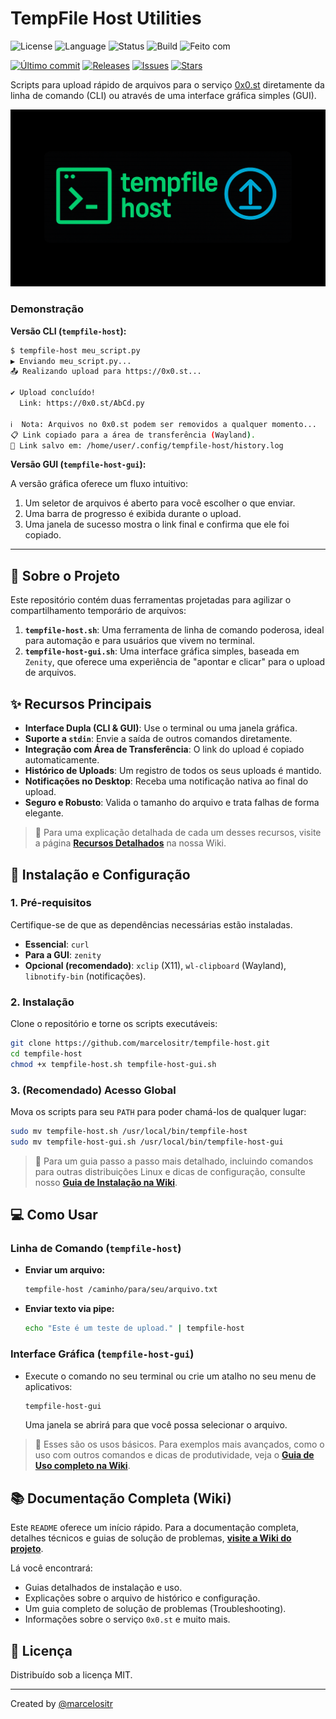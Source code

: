 # TempFile Host Utilities

![License](https://img.shields.io/badge/license-MIT-green.svg)
![Language](https://img.shields.io/badge/language-Shell-blue.svg)
![Status](https://img.shields.io/badge/status-em%20produção-brightgreen.svg)
![Build](https://img.shields.io/github/actions/workflow/status/marcelositr/tempfile-host/ci.yml?branch=main)
![Feito com](https://img.shields.io/badge/feito%20com-%F0%9F%A4%96%20%2B%20%F0%9F%92%BB-critical)

[![Último commit](https://img.shields.io/github/last-commit/marcelositr/tempfile-host)](https://github.com/marcelositr/tempfile-host/commits/main)
[![Releases](https://img.shields.io/github/v/release/marcelositr/tempfile-host?label=release)](https://github.com/marcelositr/tempfile-host/releases)
[![Issues](https://img.shields.io/github/issues/marcelositr/tempfile-host)](https://github.com/marcelositr/tempfile-host/issues)
[![Stars](https://img.shields.io/github/stars/marcelositr/tempfile-host?style=social)](https://github.com/marcelositr/tempfile-host/stargazers)

Scripts para upload rápido de arquivos para o serviço [0x0.st](https://0x0.st) diretamente da linha de comando (CLI) ou através de uma interface gráfica simples (GUI).

![Gemini Shell Banner](https://github.com/marcelositr/tempfile-host/blob/main/images/tempfile-host.png?raw=true)

### Demonstração

**Versão CLI (`tempfile-host`):**
```sh
$ tempfile-host meu_script.py
▶ Enviando meu_script.py...
📤 Realizando upload para https://0x0.st...

✔ Upload concluído!
  Link: https://0x0.st/AbCd.py

ℹ️  Nota: Arquivos no 0x0.st podem ser removidos a qualquer momento...
📋 Link copiado para a área de transferência (Wayland).
📜 Link salvo em: /home/user/.config/tempfile-host/history.log
```

**Versão GUI (`tempfile-host-gui`):**

A versão gráfica oferece um fluxo intuitivo:
1.  Um seletor de arquivos é aberto para você escolher o que enviar.
2.  Uma barra de progresso é exibida durante o upload.
3.  Uma janela de sucesso mostra o link final e confirma que ele foi copiado.

---

## 📄 Sobre o Projeto

Este repositório contém duas ferramentas projetadas para agilizar o compartilhamento temporário de arquivos:

1.  **`tempfile-host.sh`**: Uma ferramenta de linha de comando poderosa, ideal para automação e para usuários que vivem no terminal.
2.  **`tempfile-host-gui.sh`**: Uma interface gráfica simples, baseada em `Zenity`, que oferece uma experiência de "apontar e clicar" para o upload de arquivos.

## ✨ Recursos Principais

*   **Interface Dupla (CLI & GUI)**: Use o terminal ou uma janela gráfica.
*   **Suporte a `stdin`**: Envie a saída de outros comandos diretamente.
*   **Integração com Área de Transferência**: O link do upload é copiado automaticamente.
*   **Histórico de Uploads**: Um registro de todos os seus uploads é mantido.
*   **Notificações no Desktop**: Receba uma notificação nativa ao final do upload.
*   **Seguro e Robusto**: Valida o tamanho do arquivo e trata falhas de forma elegante.

> 📖 Para uma explicação detalhada de cada um desses recursos, visite a página **[Recursos Detalhados](https://github.com/marcelositr/tempfile-host/wiki/Recursos-Detalhados)** na nossa Wiki.

## 🚀 Instalação e Configuração

### 1. Pré-requisitos
Certifique-se de que as dependências necessárias estão instaladas.
-   **Essencial**: `curl`
-   **Para a GUI**: `zenity`
-   **Opcional (recomendado)**: `xclip` (X11), `wl-clipboard` (Wayland), `libnotify-bin` (notificações).

### 2. Instalação
Clone o repositório e torne os scripts executáveis:
```bash
git clone https://github.com/marcelositr/tempfile-host.git
cd tempfile-host
chmod +x tempfile-host.sh tempfile-host-gui.sh
```

### 3. (Recomendado) Acesso Global
Mova os scripts para seu `PATH` para poder chamá-los de qualquer lugar:
```bash
sudo mv tempfile-host.sh /usr/local/bin/tempfile-host
sudo mv tempfile-host-gui.sh /usr/local/bin/tempfile-host-gui
```

> 📖 Para um guia passo a passo mais detalhado, incluindo comandos para outras distribuições Linux e dicas de configuração, consulte nosso **[Guia de Instalação na Wiki](https://github.com/marcelositr/tempfile-host/wiki/Instalação)**.

## 💻 Como Usar

### Linha de Comando (`tempfile-host`)

-   **Enviar um arquivo:**
    ```bash
    tempfile-host /caminho/para/seu/arquivo.txt
    ```

-   **Enviar texto via pipe:**
    ```bash
    echo "Este é um teste de upload." | tempfile-host
    ```

### Interface Gráfica (`tempfile-host-gui`)

-   Execute o comando no seu terminal ou crie um atalho no seu menu de aplicativos:
    ```bash
    tempfile-host-gui
    ```
    Uma janela se abrirá para que você possa selecionar o arquivo.

> 📖 Esses são os usos básicos. Para exemplos mais avançados, como o uso com outros comandos e dicas de produtividade, veja o **[Guia de Uso completo na Wiki](https://github.com/marcelositr/tempfile-host/wiki/Guia-de-Uso)**.

## 📚 Documentação Completa (Wiki)

Este `README` oferece um início rápido. Para a documentação completa, detalhes técnicos e guias de solução de problemas, **[visite a Wiki do projeto](https://github.com/marcelositr/tempfile-host/wiki)**.

Lá você encontrará:
-   Guias detalhados de instalação e uso.
-   Explicações sobre o arquivo de histórico e configuração.
-   Um guia completo de solução de problemas (Troubleshooting).
-   Informações sobre o serviço `0x0.st` e muito mais.

## 📜 Licença

Distribuído sob a licença MIT.

---
Created by [@marcelositr](https://github.com/marcelositr)
